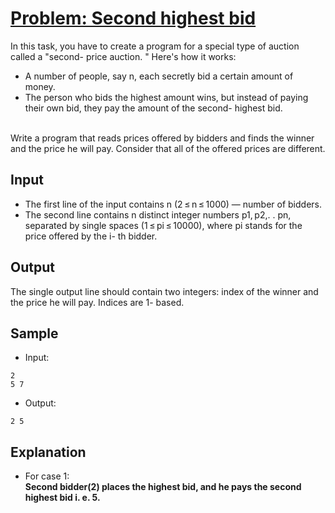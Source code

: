 # [Problem: Second highest bid](https://my.newtonschool.co/playground/code/4ym6r9zq2shu)

In this task, you have to create a program for a special type of auction called a "second- price auction. " Here's how it works:

- A number of people, say n, each secretly bid a certain amount of money.
- The person who bids the highest amount wins, but instead of paying their own bid, they pay the amount of the second- highest bid.
<br>
Write a program that reads prices offered by bidders and finds the winner and the price he will pay. Consider that all of the offered prices are different.

## Input

- The first line of the input contains n (2 ≤ n ≤ 1000) — number of bidders.
- The second line contains n distinct integer numbers p1, p2,. . pn, separated by single spaces (1 ≤ pi ≤ 10000), where pi stands for the price offered by the i- th bidder.

## Output

The single output line should contain two integers: index of the winner and the price he will pay. Indices are 1- based.

## Sample

- Input:
```
2
5 7
```

- Output:
```
2 5
```

## Explanation

- For case 1: <br> **Second bidder(2) places the highest bid, and he pays the second highest bid i. e. 5.**
